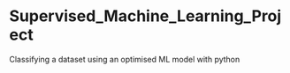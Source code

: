# Supervised_Machine_Learning_Project
Classifying a dataset using an optimised ML model with python
